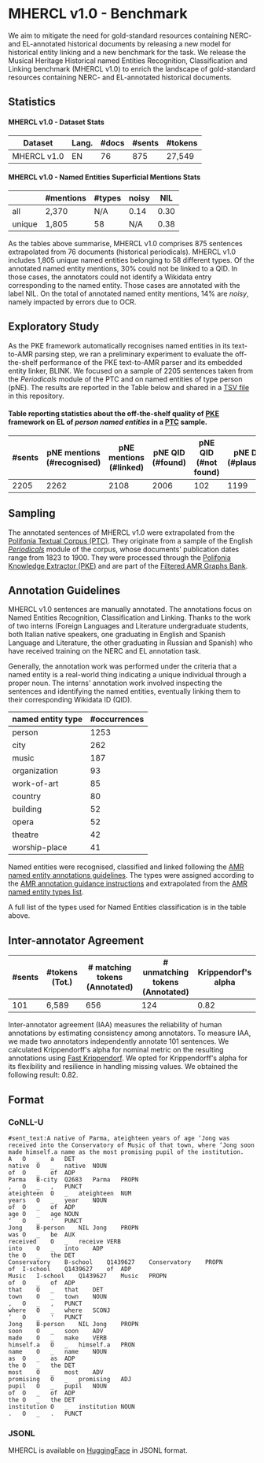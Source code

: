 # MHERCL v1.0 - Benchmark

We aim to mitigate the need for gold-standard resources containing NERC- and EL-annotated historical documents by releasing a new model for historical entity linking and a new benchmark for the task. We release the Musical Heritage Historical named Entities Recognition, Classification and Linking benchmark (MHERCL v1.0) to enrich the landscape of gold-standard resources containing NERC- and EL-annotated historical documents.

## Statistics

#### MHERCL v1.0 - Dataset Stats

| Dataset                     | Lang. | #docs | #sents | #tokens |
|-----------------------------|-------|--------|---------|----------|
| MHERCL v1.0 | EN    | 76   | 875   | 27,549 |


#### MHERCL v1.0 - Named Entities Superficial Mentions Stats


|        | #mentions | #types | noisy    | NIL      |
|--------|-----------|---------|----------|----------|
| all    | 2,370   | N/A      | 0.14  | 0.30|
| unique | 1,805     | 58   | N/A | 0.38 |

As the tables above summarise, MHERCL v1.0 comprises 875 sentences extrapolated from 76 documents (historical periodicals). MHERCL v1.0 includes 1,805 unique named entities belonging to 58 different types. Of the annotated named entity mentions, 30% could not be linked to a QID. In those cases, the annotators could not identify a Wikidata entry corresponding to the named entity. Those cases are annotated with the label NIL. On the total of annotated named entity mentions, 14% are _noisy_, namely impacted by errors due to OCR.

## Exploratory Study

As the PKE framework automatically recognises named entities in its text-to-AMR parsing step, we ran a preliminary experiment to evaluate the off-the-shelf performance of the PKE text-to-AMR parser and its embedded entity linker, BLINK. We focused on a sample of 2205 sentences taken from the _Periodicals_ module of the PTC and on named entities of type person (pNE). The results are reported in the Table below and shared in a [TSV file](benchmark/preliminary_study/ptc_sample_pne_preliminary_study.tsv) in this repository.

#### Table reporting statistics about the off-the-shelf quality of [PKE](https://github.com/polifonia-project/Polifonia-Knowledge-Extractor) framework on EL of _person named entities_ in a [PTC](https://github.com/polifonia-project/Polifonia-Corpus) sample.

| #sents      | pNE mentions (#recognised) |   pNE mentions (#linked)    | pNE QID (#found)  |        pNE QID (#not found)   | pNE DoB  (#plausible)  | pNE DoB  (#implausible)|pNE DoB  (#not found)|
|-------|--------------|-------|----------|-----------|------------|--------------|-----------|
| 2205 | 2262         | 2108 | 2006    | 102   | 1199       | 203         | 604     |

## Sampling

The annotated sentences of MHERCL v1.0 were extrapolated from the [Polifonia Textual Corpus (PTC)](https://github.com/polifonia-project/Polifonia-Corpus). They originate from a sample of the English [_Periodicals_](https://doi.org/10.5281/zenodo.6671912) module of the corpus, whose documents' publication dates range from 1823 to 1900. They were processed through the [Polifonia Knowledge Extractor (PKE)](https://github.com/polifonia-project/Polifonia-Knowledge-Extractor) and are part of the [Filtered AMR Graphs Bank](https://zenodo.org/record/7025779\#.ZDls8OxBy3I).

## Annotation Guidelines

MHERCL v1.0 sentences are manually annotated. The annotations focus on Named Entities Recognition, Classification and Linking. Thanks to the work of two interns (Foreign Languages and Literature undergraduate students, both Italian native speakers, one graduating in English and Spanish Language and Literature, the other graduating in Russian and Spanish) who have received training on the NERC and EL annotation task. 

Generally, the annotation work was performed under the criteria that a named entity is a real-world thing indicating a unique individual through a proper noun. The interns' annotation work involved inspecting the sentences and identifying the named entities, eventually linking them to their corresponding Wikidata ID (QID).

| named entity type   | #occurrences |
|------------------------------|------------------------|
| person                       | 1253                   |
| city                         | 262                    |
| music                        | 187                    |
| organization                 | 93                     |
| work-of-art                  | 85                     |
| country                      | 80                     |
| building                     | 52                     |
| opera                        | 52                     |
| theatre                      | 42                     |
| worship-place                | 41                     |


Named entities were recognised, classified and linked following the [AMR named entity annotations guidelines](https://amr.isi.edu/doc/amr-dict.html\#named\%20entity).
The types were assigned according to the [AMR annotation guidance instructions](https://www.isi.edu/~ulf/amr/lib/popup/ne-type-selection.html) and extrapolated from the [AMR named entity types list](https://www.isi.edu/~ulf/amr/lib/ne-types.html). 

A full list of the types used for Named Entities classification is in the table above.

## Inter-annotator Agreement

| #sents | #tokens (Tot.) | # matching tokens (Annotated) | # unmatching tokens (Annotated) | Krippendorf's alpha |
|--------------------------|----------------------------------|------------------------------------------|------------------|--------------------|
| 101 | 6,589        | 656                 | 124              | 0.82 |


Inter-annotator agreement (IAA) measures the reliability of human annotations by estimating consistency among annotators. To measure IAA, we made two annotators independently annotate 101 sentences. We calculated Krippendorff's alpha for nominal metric on the resulting annotations using [Fast Krippendorf](https://github.com/pln-fing-udelar/fast-krippendorff). We opted for Krippendorff's alpha for its flexibility and resilience in handling missing values. We obtained the following result: 0.82. 

## Format
### CoNLL-U

```#document_date:1873
#sent_text:A native of Parma, ateighteen years of age ‘Jong was received into the Conservatory of Music of that town, where ‘Jong soon made himself.a name as the most promising pupil of the institution.
A	O	_	a	DET
native	O	_	native	NOUN
of	O	_	of	ADP
Parma	B-city	Q2683	Parma	PROPN
,	O	_	,	PUNCT
ateighteen	O	_	ateighteen	NUM
years	O	_	year	NOUN
of	O	_	of	ADP
age	O	_	age	NOUN
‘	O	_	'	PUNCT
Jong	B-person	NIL	Jong	PROPN
was	O	_	be	AUX
received	O	_	receive	VERB
into	O	_	into	ADP
the	O	_	the	DET
Conservatory	B-school	Q1439627	Conservatory	PROPN
of	I-school	Q1439627	of	ADP
Music	I-school	Q1439627	Music	PROPN
of	O	_	of	ADP
that	O	_	that	DET
town	O	_	town	NOUN
,	O	_	,	PUNCT
where	O	_	where	SCONJ
‘	O	_	'	PUNCT
Jong	B-person	NIL	Jong	PROPN
soon	O	_	soon	ADV
made	O	_	make	VERB
himself.a	O	_	himself.a	PRON
name	O	_	name	NOUN
as	O	_	as	ADP
the	O	_	the	DET
most	O	_	most	ADV
promising	O	_	promising	ADJ
pupil	O	_	pupil	NOUN
of	O	_	of	ADP
the	O	_	the	DET
institution	O	_	institution	NOUN
.	O	_	.	PUNCT
```

### JSONL

MHERCL is available on [HuggingFace](https://huggingface.co/datasets/n28div/MHERCL) in JSONL format.
